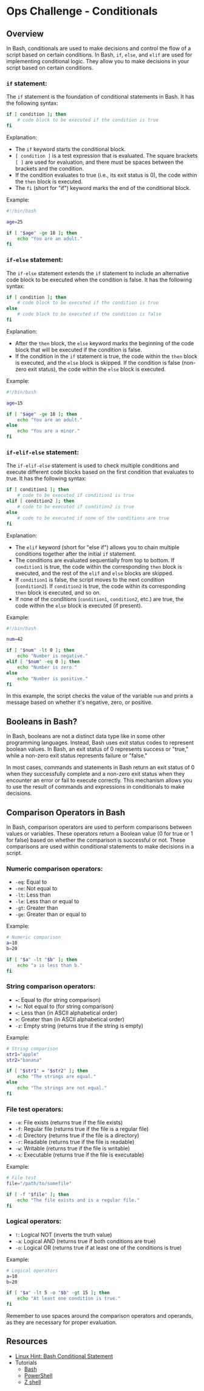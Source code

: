 # Ops Challenge - Conditionals

## Overview

In Bash, conditionals are used to make decisions and control the flow of a script based on certain conditions. In Bash, `if`, `else`, and `elif` are used for implementing conditional logic. They allow you to make decisions in your script based on certain conditions.

### `if` statement:

The `if` statement is the foundation of conditional statements in Bash. It has the following syntax:

```bash
if [ condition ]; then
    # code block to be executed if the condition is true
fi
```

Explanation:
- The `if` keyword starts the conditional block.
- `[ condition ]` is a test expression that is evaluated. The square brackets `[ ]` are used for evaluation, and there must be spaces between the brackets and the condition.
- If the condition evaluates to true (i.e., its exit status is 0), the code within the `then` block is executed.
- The `fi` (short for "if") keyword marks the end of the conditional block.

Example:

```bash
#!/bin/bash

age=25

if [ "$age" -ge 18 ]; then
    echo "You are an adult."
fi
```

### `if-else` statement:

The `if-else` statement extends the `if` statement to include an alternative code block to be executed when the condition is false. It has the following syntax:

```bash
if [ condition ]; then
    # code block to be executed if the condition is true
else
    # code block to be executed if the condition is false
fi
```

Explanation:
- After the `then` block, the `else` keyword marks the beginning of the code block that will be executed if the condition is false.
- If the condition in the `if` statement is true, the code within the `then` block is executed, and the `else` block is skipped. If the condition is false (non-zero exit status), the code within the `else` block is executed.

Example:

```bash
#!/bin/bash

age=15

if [ "$age" -ge 18 ]; then
    echo "You are an adult."
else
    echo "You are a minor."
fi
```

### `if-elif-else` statement:

The `if-elif-else` statement is used to check multiple conditions and execute different code blocks based on the first condition that evaluates to true. It has the following syntax:

```bash
if [ condition1 ]; then
    # code to be executed if condition1 is true
elif [ condition2 ]; then
    # code to be executed if condition2 is true
else
    # code to be executed if none of the conditions are true
fi
```

Explanation:
- The `elif` keyword (short for "else if") allows you to chain multiple conditions together after the initial `if` statement.
- The conditions are evaluated sequentially from top to bottom. If `condition1` is true, the code within the corresponding `then` block is executed, and the rest of the `elif` and `else` blocks are skipped.
- If `condition1` is false, the script moves to the next condition (`condition2`). If `condition2` is true, the code within its corresponding `then` block is executed, and so on.
- If none of the conditions (`condition1`, `condition2`, etc.) are true, the code within the `else` block is executed (if present).

Example:

```bash
#!/bin/bash

num=42

if [ "$num" -lt 0 ]; then
    echo "Number is negative."
elif [ "$num" -eq 0 ]; then
    echo "Number is zero."
else
    echo "Number is positive."
fi
```

In this example, the script checks the value of the variable `num` and prints a message based on whether it's negative, zero, or positive.

## Booleans in Bash?

In Bash, booleans are not a distinct data type like in some other programming languages. Instead, Bash uses exit status codes to represent boolean values. In Bash, an exit status of 0 represents success or "true," while a non-zero exit status represents failure or "false."

In most cases, commands and statements in Bash return an exit status of 0 when they successfully complete and a non-zero exit status when they encounter an error or fail to execute correctly. This mechanism allows you to use the result of commands and expressions in conditionals to make decisions.

## Comparison Operators in Bash

In Bash, comparison operators are used to perform comparisons between values or variables. These operators return a Boolean value (0 for true or 1 for false) based on whether the comparison is successful or not. These comparisons are used within conditional statements to make decisions in a script.

### Numeric comparison operators:

  - `-eq`: Equal to
  - `-ne`: Not equal to
  - `-lt`: Less than
  - `-le`: Less than or equal to
  - `-gt`: Greater than
  - `-ge`: Greater than or equal to

  Example:

  ```bash
  # Numeric comparison
  a=10
  b=20

  if [ "$a" -lt "$b" ]; then
      echo "a is less than b."
  fi
  ```

### String comparison operators:

  - `=`: Equal to (for string comparison)
  - `!=`: Not equal to (for string comparison)
  - `<`: Less than (in ASCII alphabetical order)
  - `>`: Greater than (in ASCII alphabetical order)
  - `-z`: Empty string (returns true if the string is empty)

  Example:

  ```bash
  # String comparison
  str1="apple"
  str2="banana"

  if [ "$str1" = "$str2" ]; then
      echo "The strings are equal."
  else
      echo "The strings are not equal."
  fi
  ```

### File test operators:

  - `-e`: File exists (returns true if the file exists)
  - `-f`: Regular file (returns true if the file is a regular file)
  - `-d`: Directory (returns true if the file is a directory)
  - `-r`: Readable (returns true if the file is readable)
  - `-w`: Writable (returns true if the file is writable)
  - `-x`: Executable (returns true if the file is executable)

   Example:

  ```bash
  # File test
  file="/path/to/somefile"

  if [ -f "$file" ]; then
      echo "The file exists and is a regular file."
  fi
  ```

### Logical operators:

  - `!`: Logical NOT (inverts the truth value)
  - `-a`: Logical AND (returns true if both conditions are true)
  - `-o`: Logical OR (returns true if at least one of the conditions is true)

  Example:

  ```bash
  # Logical operators
  a=10
  b=20

  if [ "$a" -lt 5 -o "$b" -gt 15 ]; then
      echo "At least one condition is true."
  fi
  ```

Remember to use spaces around the comparison operators and operands, as they are necessary for proper evaluation.

## Resources

- [Linux Hint: Bash Conditional Statement](https://linuxhint.com/bash_conditional_statement/)
- Tutorials
  - [Bash](demo/bash.md)
  - [PowerShell](demo/powershell.md)
  - [Z shell](demo/zsh.md)
